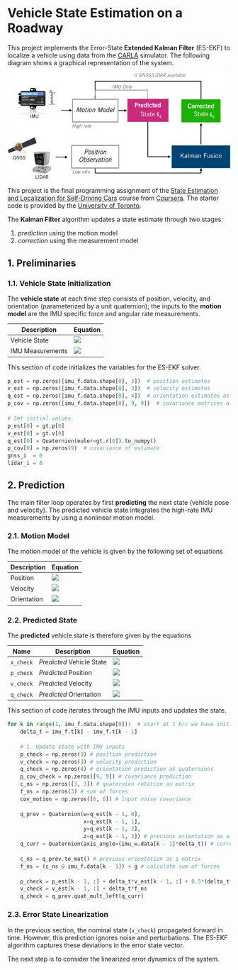 # Vehicle State Estimation on a Roadway
This project implements the Error-State **Extended Kalman Filter** (ES-EKF) to localize a vehicle using data from the [CARLA](https://carla.org/) simulator. The following diagram shows a graphical representation of the system.

<img src="images\diagram.png" style="zoom: 80%;" />



This project is the final programming assignment of the [State Estimation and Localization for Self-Driving Cars](https://www.coursera.org/learn/state-estimation-localization-self-driving-cars?) course from [Coursera](https://www.coursera.org/). The starter code is provided by the [University of Toronto](https://www.utoronto.ca/).

The **Kalman Filter** algorithm updates a state estimate through two stages:

1. *prediction* using the motion model
2. *correction* using the measurement model

## 1. Preliminaries

### 1.1. Vehicle State Initialization

The **vehicle state** at each time step consists of position, velocity, and orientation (parameterized by a unit quaternion); the inputs to the **motion model** are the IMU specific force and angular rate measurements.

| Description      | Equation |
| ---------------- | -------- |
| Vehicle State    | <img src="https://render.githubusercontent.com/render/math?math=%5Cboldsymbol%7B%5Cx%7D_k%3D%5B%5Cboldsymbol%7B%5Cp%7D_k%2C%20%5Cboldsymbol%7B%5Cv%7D_k%2C%20%5Cboldsymbol%7B%5Cq%7D_k%5D%5E%7BT%7D%20%5Cin%20R%5E10%0A"> |
| IMU Measurements | <img src="https://render.githubusercontent.com/render/math?math=%5Cboldsymbol%7B%5Cu%7D_k%3D%5B%5Cboldsymbol%7B%5Cf%7D_k%2C%20%5Cboldsymbol%7B%5Comega%7D_k%5D%5E%7BT%7D%20%5Cin%20R%5E6%0A"> |

This section of code initializes the variables for the ES-EKF solver.

```python
p_est = np.zeros([imu_f.data.shape[0], 3])  # position estimates
v_est = np.zeros([imu_f.data.shape[0], 3])  # velocity estimates
q_est = np.zeros([imu_f.data.shape[0], 4])  # orientation estimates as quaternions
p_cov = np.zeros([imu_f.data.shape[0], 9, 9])  # covariance matrices at each timestep

# Set initial values.
p_est[0] = gt.p[0]
v_est[0] = gt.v[0]
q_est[0] = Quaternion(euler=gt.r[0]).to_numpy()
p_cov[0] = np.zeros(9)  # covariance of estimate
gnss_i  = 0
lidar_i = 0
```

## 2. Prediction

The main filter loop operates by first **predicting** the next state (vehicle pose and velocity). The predicted vehicle state integrates the high-rate IMU measurements by using a nonlinear motion model.

### 2.1. Motion Model

The motion model of the vehicle is given by the following set of equations

| Description | Equation                                                     |
| ----------- | ------------------------------------------------------------ |
| Position    | <img src="https://render.githubusercontent.com/render/math?math=%5Cboldsymbol%7B%5Cp%7D_k%20%3D%20%5Cboldsymbol%7B%5Cp%7D_%7Bk-1%7D%20%2B%20%7B%5CDelta%7Dt%5Cboldsymbol%7B%5Cv%7D_%7Bk-1%7D%20%2B%20%5Cfrac%7B%7B%5CDelta%7Dt%5E2%7D%7B2%7D(%5Cboldsymbol%7B%5CC%7D_%7Bns%7D%5Cboldsymbol%7B%5Cf%7D_%7Bk-1%7D%20%2B%20%5Cboldsymbol%7B%5Cg%7D)%0A"> |
| Velocity    | <img src="https://render.githubusercontent.com/render/math?math=%5Cboldsymbol%7B%5Cv%7D_%7Bk%7D%20%3D%20%5Cboldsymbol%7B%5Cv%7D_%7Bk-1%7D%20%2B%20%7B%5CDelta%7Dt(%5Cboldsymbol%7B%5CC%7D_%7Bns%7D%5Cboldsymbol%7B%5Cf%7D_%7Bk-1%7D%20%2B%20%5Cboldsymbol%7B%5Cg%7D)%0A"> |
| Orientation | <img src="https://render.githubusercontent.com/render/math?math=%5Cboldsymbol%7B%5Cq%7D_%7Bk%7D%3D%5Cboldsymbol%7B%5Cq%7D_%7Bk-1%7D%5Cotimes%5Cboldsymbol%7B%5Cq%7D(%5Cboldsymbol%7B%5Comega%7D_%7Bk-1%7D%7B%5CDelta%7Dt)%3D%5Cboldsymbol%7B%5COmega%7D(%5Cboldsymbol%7B%5Cq%7D(%5Cboldsymbol%7B%5Comega%7D_%7Bk-1%7D%7B%5CDelta%7Dt))%5Cboldsymbol%7B%5Cq%7D_%7Bk-1%7D%0A"> |

### 2.2. Predicted State

The **predicted** vehicle state is therefore given by the equations

| Name      | Description               | Equation                                                     |
| --------- | ------------------------- | ------------------------------------------------------------ |
| `x_check` | *Predicted* Vehicle State | <img src="https://render.githubusercontent.com/render/math?math=%5Cboldsymbol%7B%5Ccheck%7B%5Cx%7D%7D_%7Bk%7D%3D%5B%5Cboldsymbol%7B%5Ccheck%7B%5Cp%7D%7D_%7Bk%7D%2C%20%5Cboldsymbol%7B%5Ccheck%7B%5Cv%7D%7D_%7Bk%7D%2C%20%5Cboldsymbol%7B%5Ccheck%7B%5Cq%7D%7D_%7Bk%7D%5D%5ET%0A"> |
| `p_check` | *Predicted* Position      | <img src="https://render.githubusercontent.com/render/math?math=%5Cboldsymbol%7B%5Ccheck%7B%5Cp%7D%7D_k%20%3D%20%5Cboldsymbol%7B%5Cp%7D_%7Bk-1%7D%20%2B%20%7B%5CDelta%7Dt%5Cboldsymbol%7B%5Cv%7D_%7Bk-1%7D%20%2B%20%5Cfrac%7B%7B%5CDelta%7Dt%5E2%7D%7B2%7D(%5Cboldsymbol%7B%5CC%7D_%7Bns%7D%5Cboldsymbol%7B%5Cf%7D_%7Bk-1%7D%20%2B%20%5Cboldsymbol%7B%5Cg%7D)%0A"> |
| `v_check` | *Predicted* Velocity      | <img src="https://render.githubusercontent.com/render/math?math=%5Cboldsymbol%7B%5Ccheck%7B%5Cv%7D%7D_%7Bk%7D%20%3D%20%5Cboldsymbol%7B%5Cv%7D_%7Bk-1%7D%20%2B%20%7B%5CDelta%7Dt(%5Cboldsymbol%7B%5CC%7D_%7Bns%7D%5Cboldsymbol%7B%5Cf%7D_%7Bk-1%7D%20%2B%20%5Cboldsymbol%7B%5Cg%7D)%0A"> |
| `q_check` | *Predicted* Orientation   | <img src="https://render.githubusercontent.com/render/math?math=%5Cboldsymbol%7B%5Ccheck%7B%5Cq%7D%7D_%7Bk%7D%3D%5Cboldsymbol%7B%5Cq%7D_%7Bk-1%7D%5Cotimes%5Cboldsymbol%7B%5Cq%7D(%5Cboldsymbol%7B%5Comega%7D_%7Bk-1%7D%7B%5CDelta%7Dt)%0A"> |

This section of code iterates through the IMU inputs and updates the state.

```python
for k in range(1, imu_f.data.shape[0]):  # start at 1 b/c we have initial prediction from gt
    delta_t = imu_f.t[k] - imu_f.t[k - 1]

    # 1. Update state with IMU inputs
    p_check = np.zeros(3) # position prediction
    v_check = np.zeros(3) # velocity prediction
    q_check = np.zeros(4) # orientation prediction as quaternions
    p_cov_check = np.zeros([9, 9]) # covariance prediction
    c_ns = np.zeros([3, 3]) # quaternion rotation as matrix
    f_ns = np.zeros(3) # sum of forces
    cov_motion = np.zeros([6, 6]) # input noise covariance

    q_prev = Quaternion(w=q_est[k - 1, 0],
                        x=q_est[k - 1, 1],
                        y=q_est[k - 1, 2],
                        z=q_est[k - 1, 3]) # previous orientation as a quaternion object
    q_curr = Quaternion(axis_angle=(imu_w.data[k - 1]*delta_t)) # current IMU orientation

    c_ns = q_prev.to_mat() # previous orientation as a matrix
    f_ns = (c_ns @ imu_f.data[k - 1]) + g # calculate sum of forces
    
    p_check = p_est[k - 1, :] + delta_t*v_est[k - 1, :] + 0.5*(delta_t**2)*f_ns
    v_check = v_est[k - 1, :] + delta_t*f_ns
    q_check = q_prev.quat_mult_left(q_curr)
```

### 2.3. Error State Linearization

In the previous section, the nominal state (`x_check`) propagated forward in time. However, this prediction ignores noise and perturbations. The ES-EKF algorithm captures these deviations in the error state vector. 

The next step is to consider the linearized error dynamics of the system.


